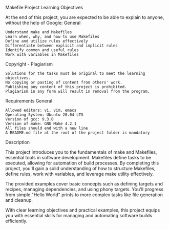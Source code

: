 Makefile Project
Learning Objectives

At the end of this project, you are expected to be able to explain to anyone, without the help of Google:
General

    Understand make and Makefiles
    Learn when, why, and how to use Makefiles
    Define and utilize rules effectively
    Differentiate between explicit and implicit rules
    Identify common and useful rules
    Work with variables in Makefiles

Copyright - Plagiarism

    Solutions for the tasks must be original to meet the learning objectives.
    No copying or pasting of content from others' work.
    Publishing any content of this project is prohibited.
    Plagiarism in any form will result in removal from the program.

Requirements
General

    Allowed editors: vi, vim, emacs
    Operating System: Ubuntu 20.04 LTS
    Version of gcc: 9.3.0
    Version of make: GNU Make 4.2.1
    All files should end with a new line
    A README.md file at the root of the project folder is mandatory

Description

This project introduces you to the fundamentals of make and Makefiles, essential tools in software development. Makefiles define tasks to be executed, allowing for automation of build processes. By completing this project, you'll gain a solid understanding of how to structure Makefiles, define rules, work with variables, and leverage make utility effectively.

The provided examples cover basic concepts such as defining targets and recipes, managing dependencies, and using phony targets. You'll progress from simple "Hello World" prints to more complex tasks like file generation and cleanup.

With clear learning objectives and practical examples, this project equips you with essential skills for managing and automating software builds efficiently.
